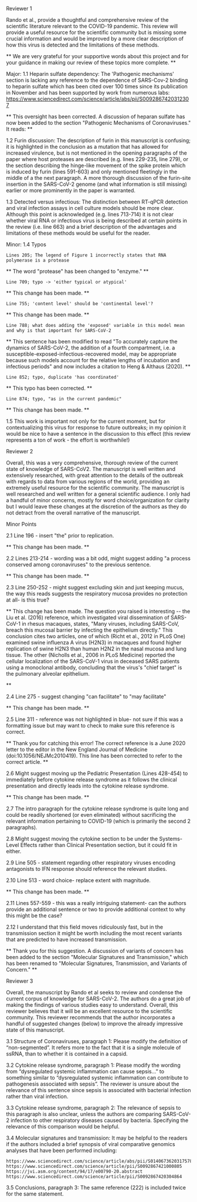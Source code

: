 Reviewer 1

Rando et al., provide a thoughtful and comprehensive review of the scientific literature relevant to the COVID-19 pandemic. This review will provide a useful resource for the scientific community but is missing some crucial information and would be improved by a more clear description of how this virus is detected and the limitations of these methods.

**
We are very grateful for your supportive words about this project and for your guidance in making our review of these topics more complete.
**

Major:
1.1 Heparin sulfate dependency: The 'Pathogenic mechanisms' section is lacking any reference to the dependence of SARS-Cov-2 binding to heparin sulfate which has been cited over 100 times since its publication in November and has been supported by work from numerous labs:
https://www.sciencedirect.com/science/article/abs/pii/S0092867420312307

**
This oversight has been corrected.
A discussion of heparan sulfate has now been added to the section "Pathogenic Mechanisms of Coronaviruses."
It reads: <!-- To do: add in text as it stands at submission-->
**

1.2 Furin discussion: The description of furin in this manuscript is confusing; it is highlighted in the conclusion as a mutation that has allowed for increased virulence, but is not mentioned in the opening paragraphs of the paper where host proteases are described (e.g. lines 229-235, line 279), or the section describing the hinge-like movement of the spike protein which is induced by furin (lines 591-603) and only mentioned fleetingly in the middle of a the next paragraph. A more thorough discussion of the furin-site insertion in the SARS-CoV-2 genome (and what information is still missing) earlier or more prominently in the paper is warranted.

1.3 Detected versus infectious: The distinction between RT-qPCR detection and viral infection assays in cell culture models should be more clear. Although this point is acknowledged (e.g. lines 713-714) it is not clear whether viral RNA or infectious virus is being described at certain points in the review (i.e. line 663) and a brief description of the advantages and limitations of these methods would be useful for the reader.

Minor:
1.4 Typos

    Lines 205; The legend of Figure 1 incorrectly states that RNA polymerase is a protease

**
The word "protease" has been changed to "enzyme."
**

    Line 709; typo -> 'either typical or atypical'

**
This change has been made.
**

    Line 755; 'content level' should be 'continental level'?

**
This change has been made.
**

    Line 788; what does adding the 'exposed' variable in this model mean and why is that important for SARS-CoV-2

**
This sentence has been modified to read "To accurately capture the dynamics of SARS-CoV-2, the addition of a fourth compartment, i.e. a susceptible-exposed-infectious-recovered model, may be appropriate because such models account for the relative lengths of incubation and infectious periods" and now includes a citation to Heng & Althaus (2020).
**

    Line 852; typo, duplicate 'has coordinated'

**
This typo has been corrected.
**

    Line 874; typo, "as in the current pandemic"

**
This change has been made.
**

1.5 This work is important not only for the current moment, but for contextualizing this virus for response to future outbreaks; in my opinion it would be nice to have a sentence in the discussion to this effect (this review represents a ton of work - the effort is worthwhile!)


Reviewer 2

Overall, this was a very comprehensive, thorough review of the current state of knowledge of SARS-CoV2. The manuscript is well written and extensively researched, with great attention to the details of the outbreak with regards to data from various regions of the world, providing an extremely useful resource for the scientific community. The manuscript is well researched and well written for a general scientific audience. I only had a handful of minor concerns, mostly for word choice/organization for clarity but I would leave these changes at the discretion of the authors as they do not detract from the overall narrative of the manuscript.

Minor Points

2.1 Line 196 - insert "the" prior to replication.

**
This change has been made.
**

2.2 Lines 213-214 - wording was a bit odd, might suggest adding "a process conserved among coronaviruses" to the previous sentence.

**
This change has been made.
**

2.3 Line 250-252 - might suggest excluding skin and just keeping mucus, the way this reads suggests the respiratory mucosa provides no protection at all- is this true?

**
This change has been made.
The question you raised is interesting -- the Liu et al. (2016) reference, which investigated viral dissemination of SARS-CoV-1 in rhesus macaques, states, "Many viruses, including SARS-CoV, breach this mucosal barrier by infecting the epithelium directly."
This conclusion cites two articles, one of which (Richt et al., 2012 in PLoS One) examined swine influenza A virus (H2N3) in macaques and found higher replication of swine H2N3 than human H2N2 in the nasal mucosa and lung tissue.
The other (Nicholls et al., 2006 in PLoS Medicine) reported the cellular localization of the SARS-CoV-1 virus in deceased SARS patients using a monoclonal antibody, concluding that the virus's "chief target" is the pulmonary alveolar epithelium.


**

2.4 Line 275 - suggest changing "can facilitate" to "may facilitate"

**
This change has been made.
**

2.5 Line 311 - reference was not highlighted in blue- not sure if this was a formatting issue but may want to check to make sure this reference is correct.

**
Thank you for catching this error!
The correct reference is a June 2020 letter to the editor in the New England Journal of Medicine (doi:10.1056/NEJMc2010419).
This line has been corrected to refer to the correct article.
**

2.6 Might suggest moving up the Pediatric Presentation (Lines 428-454) to immediately before cytokine release syndrome as it follows the clinical presentation and directly leads into the cytokine release syndrome.

**
This change has been made.
**

2.7 The intro paragraph for the cytokine release syndrome is quite long and could be readily shortened (or even eliminated) without sacrificing the relevant information pertaining to COVID-19 (which is primarily the second 2 paragraphs).

2.8 Might suggest moving the cytokine section to be under the Systems-Level Effects rather than Clinical Presentation section, but it could fit in either.

2.9 Line 505 - statement regarding other respiratory viruses encoding antagonists to IFN response should reference the relevant studies.

2.10 Line 513 - word choice- replace extent with magnitude.

**
This change has been made.
**

2.11 Lines 557-559 - this was a really intriguing statement- can the authors provide an additional sentence or two to provide additional context to why this might be the case?

2.12 I understand that this field moves ridiculously fast, but in the transmission section it might be worth including the most recent variants that are predicted to have increased transmission.

**
Thank you for this suggestion.
A discussion of variants of concern has been added to the section "Molecular Signatures and Transmission," which has been renamed to "Molecular Signatures, Transmission, and Variants of Concern."
**

Reviewer 3

Overall, the manuscript by Rando et al seeks to review and condense the current corpus of knowledge for SARS-CoV-2. The authors do a great job of making the findings of various studies easy to understand. Overall, this reviewer believes that it will be an excellent resource to the scientific community. This reviewer recommends that the author incorporates a handful of suggested changes (below) to improve the already impressive state of this manuscript.

3.1 Structure of Coronaviruses, paragraph 1: Please modify the definition of “non-segmented”. It refers more to the fact that it is a single molecule of ssRNA, than to whether it is contained in a capsid.

3.2 Cytokine release syndrome, paragraph 1: Please modify the wording from “dysregulated systemic inflammation can cause sepsis…” to something similar to “dysregulated systemic inflammation can contribute to pathogenesis associated with sepsis”. The reviewer is unsure about the relevance of this sentence since sepsis is associated with bacterial infection rather than viral infection.

3.3 Cytokine release syndrome, paragraph 2: The relevance of sepsis to this paragraph is also unclear, unless the authors are comparing SARS-CoV-2 infection to other respiratory diseases caused by bacteria. Specifying the relevance of this comparison would be helpful.

3.4 Molecular signatures and transmission: It may be helpful to the readers if the authors included a brief synopsis of viral comparative genomics analyses that have been performed including:

    https://www.sciencedirect.com/science/article/abs/pii/S0140673620317578
    https://www.sciencedirect.com/science/article/pii/S0092867421000805
    https://jvi.asm.org/content/94/17/e00790-20.abstract
    https://www.sciencedirect.com/science/article/pii/S0092867420304864

3.5 Conclusions, paragraph 3: The same reference (222) is included twice for the same statement.


